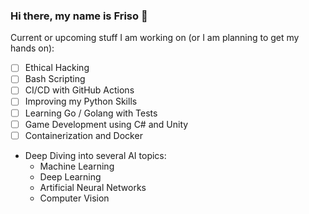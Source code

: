 ### Hi there, my name is Friso 👋

<!--
**FOehlschlaeger/FOehlschlaeger** is a ✨ _special_ ✨ repository because its `README.md` (this file) appears on your GitHub profile.

Here are some ideas to get you started:

- 🔭 I’m currently working on ...
- 🌱 I’m currently learning ...
- 👯 I’m looking to collaborate on ...
- 🤔 I’m looking for help with ...
- 💬 Ask me about ...
- 📫 How to reach me: ...
- 😄 Pronouns: ...
- ⚡ Fun fact: ...
-->

Current or upcoming stuff I am working on (or I am planning to get my hands on):
- [ ] Ethical Hacking
- [ ] Bash Scripting
- [ ] CI/CD with GitHub Actions
- [ ] Improving my Python Skills
- [ ] Learning Go / Golang with Tests
- [ ] Game Development using C# and Unity
- [ ] Containerization and Docker
- Deep Diving into several AI topics:
  - Machine Learning
  - Deep Learning
  - Artificial Neural Networks
  - Computer Vision
